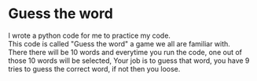 # Guess the word
I wrote a python code for me to practice my code.\
This code is called "Guess the word" a game we all are familiar with.\
There there will be 10 words and everytime you run the code, one out of those 10 words will be selected, Your job is to guess that word, you have 9 tries to guess the correct word, if not then you loose.
